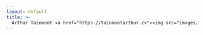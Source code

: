```yaml
---
layout: default
title: >-
  Arthur Tainmont <a href="https://tainmontarthur.cv"><img src="images/cv.png" alt="CV" style="width: 16px; vertical-align: middle;"></a>
---
```


